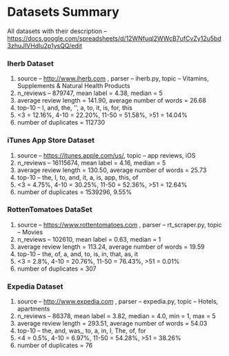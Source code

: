 # Datasets Summary

All datasets with their description – https://docs.google.com/spreadsheets/d/12WNfuql2WWcB7ufCvZy12u5bd3zhuJlVHdIu2p1ysQQ/edit

### Iherb Dataset
1. source – http://www.iherb.com , parser – iherb.py, topic – Vitamins, Supplements & Natural Health Products
2. n_reviews – 879747, mean label = 4.38, median = 5
3. average review length = 141.90, average number of words = 26.68
4. top-10 – I, and, the, '', a, to, it, is, for, this
5. <3 = 12.16%, 4-10 = 22.20%, 11-50 = 51.58%, >51 = 14.04%
6. number of duplicates = 112730

### iTunes App Store Dataset
1. source – https://itunes.apple.com/us/, topic – app reviews, iOS
2. n_reviews – 16115674, mean label = 4.16, median = 5
3. average review length = 130.50, average number of words = 25.73
4. top-10 – the, I, to, and, it, a, is, app, this, of
5. <3 = 4.75%, 4-10 = 30.25%, 11-50 = 52.36%, >51 = 12.64%
6. number of duplicates = 1539296, 9.55%

### RottenTomatoes DataSet
1. source – https://www.rottentomatoes.com , parser – rt_scraper.py, topic – Movies
2. n_reviews – 102610, mean label = 0.63, median = 1
3. average review length = 113.24, average number of words = 19.59
4. top-10 – the, of, a, and, to, is, in, that, as, it
5. <3 = 2.8%, 4-10 = 20.76%, 11-50 = 76.43%, >51 = 0.01%
6. number of duplicates = 307

### Expedia Dataset
1. source – http://www.expedia.com , parser – expedia.py, topic – Hotels, apartments
2. n_reviews – 86378, mean label = 3.82, median = 4.0, min = 1, max = 5
3. average review length = 293.51, average number of words = 54.03
4. top-10 – the, and, was,, to, a, in, I, The, of, for
4. <4 = 0.5%, 4-10 = 6.97%, 11-50 = 54.28%, >51 = 38.26%
5. number of duplicates = 76
